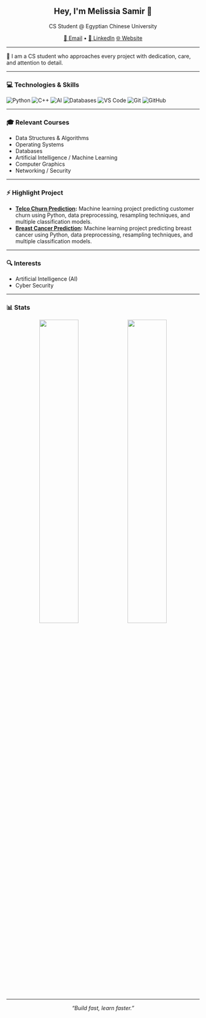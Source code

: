 <h2 align="center">Hey, I'm Melissia Samir 👋</h2>
<p align="center">CS Student @ Egyptian Chinese University</p>

<p align="center">
  <a href="mailto:melissia.samir15@gmail.com">📩 Email</a> •
  <a href="https://www.linkedin.com/in/melissia-samir-2287a72a2/">💼 LinkedIn</a>
  <a href="https://melissia.vercel.app/">🌐 Website</a>
</p>

---

🚀 I am a CS student who approaches every project with dedication, care, and attention to detail.

---

### 💻 Technologies & Skills
![Python](https://img.shields.io/badge/Python-3776AB?style=flat-square&logo=python&logoColor=white)
![C++](https://img.shields.io/badge/C++-00599C?style=flat-square&logo=c%2B%2B&logoColor=white)
![AI](https://img.shields.io/badge/AI-FF6F61?style=flat-square)
![Databases](https://img.shields.io/badge/Database-4DB33D?style=flat-square)
![VS Code](https://img.shields.io/badge/VS_Code-007ACC?style=flat-square&logo=visual-studio-code&logoColor=white)
![Git](https://img.shields.io/badge/Git-F05032?style=flat-square&logo=git&logoColor=white)
![GitHub](https://img.shields.io/badge/GitHub-181717?style=flat-square&logo=github&logoColor=white)

---

### 🎓 Relevant Courses
- Data Structures & Algorithms  
- Operating Systems  
- Databases  
- Artificial Intelligence / Machine Learning  
- Computer Graphics  
- Networking / Security  

---

### ⚡ Highlight Project
- **[Telco Churn Prediction](https://github.com/Melissiasamir/churn-prediction):** Machine learning project predicting customer churn using Python, data preprocessing, resampling techniques, and multiple classification models.
- **[Breast Cancer Prediction](https://github.com/Melissiasamir/Breast-Cancer-Prediction):** Machine learning project predicting breast cancer using Python, data preprocessing, resampling techniques, and multiple classification models.

---

### 🔍 Interests
- Artificial Intelligence (AI)  
- Cyber Security  

---

### 📊 Stats

<p align="center">
  <img src="https://github-readme-stats.vercel.app/api?username=Melissiasamir&show_icons=true&theme=radical" width="45%" />
  <img src="https://github-readme-stats.vercel.app/api/top-langs/?username=Melissiasamir&layout=compact&theme=radical" width="45%" />
</p>

---

<p align="center"><i>“Build fast, learn faster.”</i></p>
